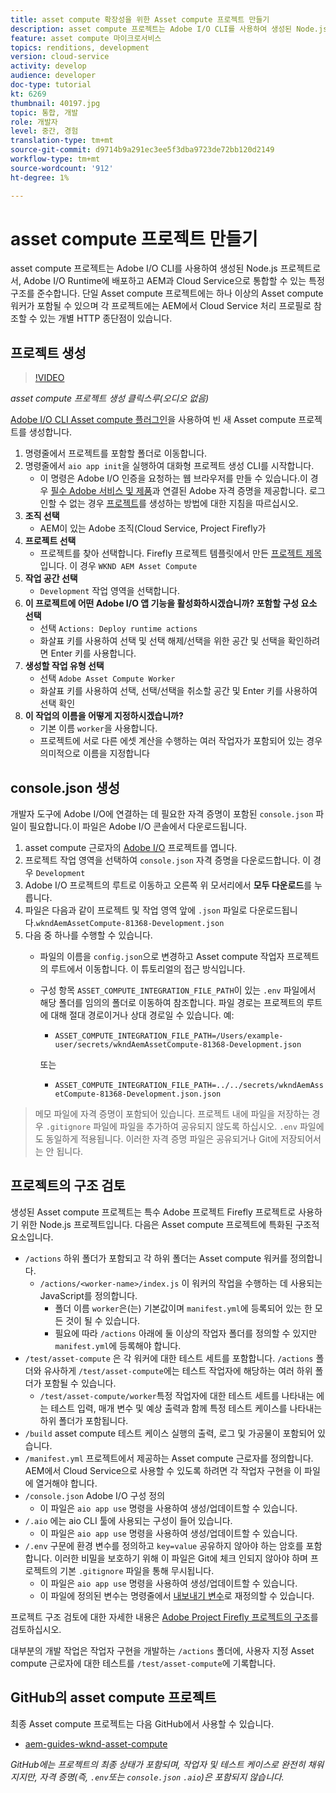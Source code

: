 ```yaml
---
title: asset compute 확장성을 위한 Asset compute 프로젝트 만들기
description: asset compute 프로젝트는 Adobe I/O CLI를 사용하여 생성된 Node.js 프로젝트로서 특정 구조를 준수하여 Adobe I/O Runtime에 배포하고 AEM과 Cloud Service으로 통합할 수 있습니다.
feature: asset compute 마이크로서비스
topics: renditions, development
version: cloud-service
activity: develop
audience: developer
doc-type: tutorial
kt: 6269
thumbnail: 40197.jpg
topic: 통합, 개발
role: 개발자
level: 중간, 경험
translation-type: tm+mt
source-git-commit: d9714b9a291ec3ee5f3dba9723de72bb120d2149
workflow-type: tm+mt
source-wordcount: '912'
ht-degree: 1%

---
```



# asset compute 프로젝트 만들기

asset compute 프로젝트는 Adobe I/O CLI를 사용하여 생성된 Node.js 프로젝트로서, Adobe I/O Runtime에 배포하고 AEM과 Cloud Service으로 통합할 수 있는 특정 구조를 준수합니다. 단일 Asset compute 프로젝트에는 하나 이상의 Asset compute 워커가 포함될 수 있으며 각 프로젝트에는 AEM에서 Cloud Service 처리 프로필로 참조할 수 있는 개별 HTTP 종단점이 있습니다.

## 프로젝트 생성

>[!VIDEO](https://video.tv.adobe.com/v/40197/?quality=12&learn=on)

_asset compute 프로젝트 생성 클릭스루(오디오 없음)_

[Adobe I/O CLI Asset compute 플러그인](../set-up/development-environment.md#aio-cli)을 사용하여 빈 새 Asset compute 프로젝트를 생성합니다.

1. 명령줄에서 프로젝트를 포함할 폴더로 이동합니다.
1. 명령줄에서 `aio app init`을 실행하여 대화형 프로젝트 생성 CLI를 시작합니다.
   + 이 명령은 Adobe I/O 인증을 요청하는 웹 브라우저를 만들 수 있습니다.이 경우 [필수 Adobe 서비스 및 제품](../set-up/accounts-and-services.md)과 연결된 Adobe 자격 증명을 제공합니다. 로그인할 수 없는 경우 [프로젝트](https://github.com/AdobeDocs/project-firefly/blob/master/getting_started/first_app.md#42-developer-is-not-logged-in-as-enterprise-organization-user)를 생성하는 방법에 대한 지침을 따르십시오.
1. __조직 선택__
   + AEM이 있는 Adobe 조직(Cloud Service, Project Firefly가
1. __프로젝트 선택__
   + 프로젝트를 찾아 선택합니다. Firefly 프로젝트 템플릿에서 만든 [프로젝트 제목](../set-up/firefly.md)입니다. 이 경우 `WKND AEM Asset Compute`
1. __작업 공간 선택__
   + `Development` 작업 영역을 선택합니다.
1. __이 프로젝트에 어떤 Adobe I/O 앱 기능을 활성화하시겠습니까? 포함할 구성 요소 선택__
   + 선택 `Actions: Deploy runtime actions`
   + 화살표 키를 사용하여 선택 및 선택 해제/선택을 위한 공간 및 선택을 확인하려면 Enter 키를 사용합니다.
1. __생성할 작업 유형 선택__
   + 선택 `Adobe Asset Compute Worker`
   + 화살표 키를 사용하여 선택, 선택/선택을 취소할 공간 및 Enter 키를 사용하여 선택 확인
1. __이 작업의 이름을 어떻게 지정하시겠습니까?__
   + 기본 이름 `worker`을 사용합니다.
   + 프로젝트에 서로 다른 에셋 계산을 수행하는 여러 작업자가 포함되어 있는 경우 의미적으로 이름을 지정합니다

## console.json 생성

개발자 도구에 Adobe I/O에 연결하는 데 필요한 자격 증명이 포함된 `console.json` 파일이 필요합니다.이 파일은 Adobe I/O 콘솔에서 다운로드됩니다.

1. asset compute 근로자의 [Adobe I/O](https://console.adobe.io) 프로젝트를 엽니다.
1. 프로젝트 작업 영역을 선택하여 `console.json` 자격 증명을 다운로드합니다. 이 경우 `Development`
1. Adobe I/O 프로젝트의 루트로 이동하고 오른쪽 위 모서리에서 __모두 다운로드__&#x200B;를 누릅니다.
1. 파일은 다음과 같이 프로젝트 및 작업 영역 앞에 `.json` 파일로 다운로드됩니다.`wkndAemAssetCompute-81368-Development.json`
1. 다음 중 하나를 수행할 수 있습니다.
   + 파일의 이름을 `config.json`으로 변경하고 Asset compute 작업자 프로젝트의 루트에서 이동합니다. 이 튜토리얼의 접근 방식입니다.
   + 구성 항목 `ASSET_COMPUTE_INTEGRATION_FILE_PATH`이 있는 `.env` 파일에서 해당 폴더를 임의의 폴더로 이동하여 참조합니다. 파일 경로는 프로젝트의 루트에 대해 절대 경로이거나 상대 경로일 수 있습니다. 예:
      + `ASSET_COMPUTE_INTEGRATION_FILE_PATH=/Users/example-user/secrets/wkndAemAssetCompute-81368-Development.json`

      또는
      + `ASSET_COMPUTE_INTEGRATION_FILE_PATH=../../secrets/wkndAemAssetCompute-81368-Development.json.json`


> 메모
> 파일에 자격 증명이 포함되어 있습니다. 프로젝트 내에 파일을 저장하는 경우 `.gitignore` 파일에 파일을 추가하여 공유되지 않도록 하십시오. `.env` 파일에도 동일하게 적용됩니다. 이러한 자격 증명 파일은 공유되거나 Git에 저장되어서는 안 됩니다.

## 프로젝트의 구조 검토

생성된 Asset compute 프로젝트는 특수 Adobe 프로젝트 Firefly 프로젝트로 사용하기 위한 Node.js 프로젝트입니다. 다음은 Asset compute 프로젝트에 특화된 구조적 요소입니다.

+ `/actions` 하위 폴더가 포함되고 각 하위 폴더는 Asset compute 워커를 정의합니다.
   + `/actions/<worker-name>/index.js` 이 워커의 작업을 수행하는 데 사용되는 JavaScript를 정의합니다.
      + 폴더 이름 `worker`은(는) 기본값이며 `manifest.yml`에 등록되어 있는 한 모든 것이 될 수 있습니다.
      + 필요에 따라 `/actions` 아래에 둘 이상의 작업자 폴더를 정의할 수 있지만 `manifest.yml`에 등록해야 합니다.
+ `/test/asset-compute` 은 각 워커에 대한 테스트 세트를 포함합니다. `/actions` 폴더와 유사하게 `/test/asset-compute`에는 테스트 작업자에 해당하는 여러 하위 폴더가 포함될 수 있습니다.
   + `/test/asset-compute/worker`특정 작업자에 대한 테스트 세트를 나타내는 에는 테스트 입력, 매개 변수 및 예상 출력과 함께 특정 테스트 케이스를 나타내는 하위 폴더가 포함됩니다.
+ `/build` asset compute 테스트 케이스 실행의 출력, 로그 및 가공물이 포함되어 있습니다.
+ `/manifest.yml` 프로젝트에서 제공하는 Asset compute 근로자를 정의합니다. AEM에서 Cloud Service으로 사용할 수 있도록 하려면 각 작업자 구현을 이 파일에 열거해야 합니다.
+ `/console.json` Adobe I/O 구성 정의
   + 이 파일은 `aio app use` 명령을 사용하여 생성/업데이트할 수 있습니다.
+ `/.aio` 에는 aio CLI 툴에 사용되는 구성이 들어 있습니다.
   + 이 파일은 `aio app use` 명령을 사용하여 생성/업데이트할 수 있습니다.
+ `/.env` 구문에 환경 변수를 정의하고  `key=value` 공유하지 않아야 하는 암호를 포함합니다. 이러한 비밀을 보호하기 위해 이 파일은 Git에 체크 인되지 않아야 하며 프로젝트의 기본 `.gitignore` 파일을 통해 무시됩니다.
   + 이 파일은 `aio app use` 명령을 사용하여 생성/업데이트할 수 있습니다.
   + 이 파일에 정의된 변수는 명령줄에서 [내보내기 변수](../deploy/runtime.md)로 재정의할 수 있습니다.

프로젝트 구조 검토에 대한 자세한 내용은 [Adobe Project Firefly 프로젝트의 구조](https://github.com/AdobeDocs/project-firefly/blob/master/getting_started/first_app.md#5-anatomy-of-a-project-firefly-application)를 검토하십시오.

대부분의 개발 작업은 작업자 구현을 개발하는 `/actions` 폴더에, 사용자 지정 Asset compute 근로자에 대한 테스트를 `/test/asset-compute`에 기록합니다.

## GitHub의 asset compute 프로젝트

최종 Asset compute 프로젝트는 다음 GitHub에서 사용할 수 있습니다.

+ [aem-guides-wknd-asset-compute](https://github.com/adobe/aem-guides-wknd-asset-compute)

_GitHub에는 프로젝트의 최종 상태가 포함되며, 작업자 및 테스트 케이스로 완전히 채워지지만, 자격 증명(즉,  `.env`또는  `console.json`  `.aio`)은 포함되지 않습니다._

